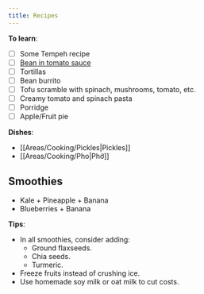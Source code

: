 ```yaml
---
title: Recipes
---
```


**To learn**:
- [ ] Some Tempeh recipe
- [ ] [Bean in tomato sauce](https://ellerepublic.de/en/white-beans-in-tomato-sauce/#wprm-recipe-container-50313)
- [ ] Tortillas
- [ ] Bean burrito
- [ ] Tofu scramble with spinach, mushrooms, tomato, etc.
- [ ] Creamy tomato and spinach pasta
- [ ] Porridge
- [ ] Apple/Fruit pie

**Dishes**:
- [[Areas/Cooking/Pickles|Pickles]]
- [[Areas/Cooking/Pho|Phở]]

## Smoothies
- Kale + Pineapple + Banana
- Blueberries + Banana

**Tips**:
- In all smoothies, consider adding:
    - Ground flaxseeds.
    - Chia seeds.
    - Turmeric.
- Freeze fruits instead of crushing ice.
- Use homemade soy milk or oat milk to cut costs.

